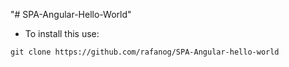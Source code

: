 "# SPA-Angular-Hello-World" 

 - To install this use:

`git clone https://github.com/rafanog/SPA-Angular-hello-world`
